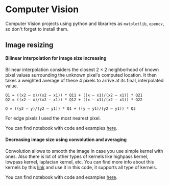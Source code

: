 # Computer Vision
Computer Vision projects using python and librarires as `matplotlib`, `opencv`, so don't forget to install them.

## Image resizing

#### Bilinear interpolation for image size increasing

Bilinear interpolation considers the closest 2 × 2 neighborhood of known pixel values surrounding the unknown pixel's computed location. 
It then takes a weighted average of these 4 pixels to arrive at its final, interpolated value.
```
Q1 = ((x2 – x)/(x2 – x1)) * Q11 + ((x – x1)/(x2 – x1)) * Q21
Q2 = ((x2 – x)/(x2 – x1)) * Q12 + ((x – x1)/(x2 – x1)) * Q22

Q = ((y2 – y)/(y2 – y1)) * Q1 + ((y – y1)/(y2 – y1)) * Q2
```
For edge pixels I used the most nearest pixel.

You can find notebook with code and examples [here](https://github.com/MrCrambo/Computer-Vision/blob/master/Image%20Resizing/ImageBilinearResizing.ipynb).

#### Decreasing image size using convolution and averaging

Convolution allows to smooth the image in case you use simple kernel with ones.
Also there is lot of other types of kernels like highpass kernel, lowpass kernel, laplacian kernel, etc.
You can find more info about this kernels by this [link](https://northstar-www.dartmouth.edu/doc/idl/html_6.2/Filtering_an_Imagehvr.html) and use it in this code, it supports all type of kernels.

You can find notebook with code and examples [here](https://github.com/MrCrambo/Computer-Vision/blob/master/Image%20Resizing/ImageSizeDecreasing.ipynb).

